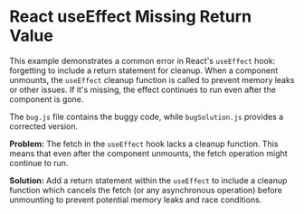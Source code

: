 # React useEffect Missing Return Value

This example demonstrates a common error in React's `useEffect` hook: forgetting to include a return statement for cleanup.  When a component unmounts, the `useEffect` cleanup function is called to prevent memory leaks or other issues.  If it's missing, the effect continues to run even after the component is gone.

The `bug.js` file contains the buggy code, while `bugSolution.js` provides a corrected version.

**Problem:** The fetch in the `useEffect` hook lacks a cleanup function. This means that even after the component unmounts, the fetch operation might continue to run.

**Solution:** Add a return statement within the `useEffect` to include a cleanup function which cancels the fetch (or any asynchronous operation) before unmounting to prevent potential memory leaks and race conditions.